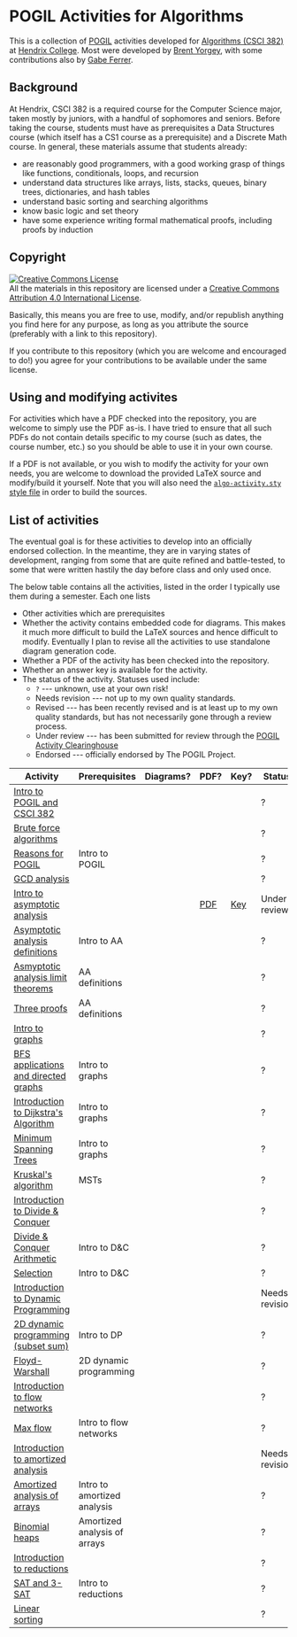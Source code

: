 POGIL Activities for Algorithms
===============================

This is a collection of [POGIL](https://pogil.org/) activities
developed for [Algorithms (CSCI
382)](https://hendrix-cs.github.io/csci382/) at [Hendrix
College](https://www.hendrix.edu/).  Most were developed by [Brent
Yorgey](http://ozark.hendrix.edu/~yorgey/), with some contributions
also by [Gabe
Ferrer](https://www.hendrix.edu/mathcs/profile.aspx?id=70718).

Background
----------

At Hendrix, CSCI 382 is a required course for the Computer Science
major, taken mostly by juniors, with a handful of sophomores and
seniors.  Before taking the course, students must have as
prerequisites a Data Structures course (which itself has a CS1 course
as a prerequisite) and a Discrete Math course.  In general, these
materials assume that students already:

- are reasonably good programmers, with a good working grasp of
  things like functions, conditionals, loops, and recursion
- understand data structures like arrays, lists, stacks, queues,
  binary trees, dictionaries, and hash tables
- understand basic sorting and searching algorithms
- know basic logic and set theory
- have some experience writing formal mathematical proofs, including
  proofs by induction

Copyright
---------

<a rel="license"
href="http://creativecommons.org/licenses/by/4.0/"><img alt="Creative
Commons License" style="border-width:0"
src="https://i.creativecommons.org/l/by/4.0/88x31.png" /></a><br
/>All the materials in this repository are licensed under a <a rel="license"
href="http://creativecommons.org/licenses/by/4.0/">Creative Commons
Attribution 4.0 International License</a>.

Basically, this means you are free to use, modify, and/or republish
anything you find here for any purpose, as long as you attribute the
source (preferably with a link to this repository).

If you contribute to this repository (which you are welcome and
encouraged to do!) you agree for your contributions to be available
under the same license.

Using and modifying activites
-----------------------------

For activities which have a PDF checked into the repository, you are
welcome to simply use the PDF as-is.  I have tried to ensure that all
such PDFs do not contain details specific to my course (such as
dates, the course number, etc.) so you should be able to use it in
your own course.

If a PDF is not available, or you wish to modify the activity for your
own needs, you are welcome to download the provided LaTeX source and
modify/build it yourself.  Note that you will also need the
[`algo-activity.sty`
style file](https://github.com/byorgey/algorithms-POGIL/blob/main/algo-activity.sty)
in order to build the sources.

List of activities
------------------

The eventual goal is for these activities to develop into an
officially endorsed collection.  In the meantime, they are in varying
states of development, ranging from some that are quite refined and
battle-tested, to some that were written hastily the day before class
and only used once.

The below table contains all the activities, listed in the order I
typically use them during a semester.  Each one lists
  - Other activities which are prerequisites
  - Whether the activity contains embedded code for diagrams.  This
    makes it much more difficult to build the LaTeX sources and hence
    difficult to modify.  Eventually I plan to revise all the
    activities to use standalone diagram generation code.
  - Whether a PDF of the activity has been checked into the repository.
  - Whether an answer key is available for the activity.
  - The status of the activity.  Statuses used include:
      - `?` --- unknown, use at your own risk!
      - Needs revision --- not up to my own quality standards.
      - Revised --- has been recently revised and is at least up to my
        own quality standards, but has not necessarily gone through a
        review process.
      - Under review --- has been submitted for review through the
        [POGIL Activity
        Clearinghouse](http://pac.chem.pitt.edu/index.php/pac)
      - Endorsed --- officially endorsed by The POGIL Project.

| Activity                                                                                                               | Prerequisites                | Diagrams? | PDF?                                                                               | Key?                                                                                       | Status         |
|------------------------------------------------------------------------------------------------------------------------|------------------------------|-----------|------------------------------------------------------------------------------------|--------------------------------------------------------------------------------------------|----------------|
| [Intro to POGIL and CSCI 382](https://github.com/byorgey/algorithms-POGIL/tree/main/POGIL-intro)                       |                              |           |                                                                                    |                                                                                            | ?              |
| [Brute force algorithms](https://github.com/byorgey/algorithms-POGIL/tree/main/brute-force)                            |                              |           |                                                                                    |                                                                                            | ?              |
| [Reasons for POGIL](https://github.com/byorgey/algorithms-POGIL/tree/main/why-POGIL)                                   | Intro to POGIL               |           |                                                                                    |                                                                                            | ?              |
| [GCD analysis](https://github.com/byorgey/algorithms-POGIL/tree/main/GCD-analysis)                                     |                              |           |                                                                                    |                                                                                            | ?              |
| [Intro to asymptotic analysis](https://github.com/byorgey/algorithms-POGIL/tree/main/AA-intro)                         |                              |           | [PDF](https://github.com/byorgey/algorithms-POGIL/blob/main/AA-intro/AA-intro.pdf) | [Key](https://github.com/byorgey/algorithms-POGIL/blob/main/AA-intro/AA-intro-answers.pdf) | Under review   |
| [Asymptotic analysis definitions](https://github.com/byorgey/algorithms-POGIL/tree/main/AA-definitions)                | Intro to AA                  |           |                                                                                    |                                                                                            | ?              |
| [Asmyptotic analysis limit theorems](https://github.com/byorgey/algorithms-POGIL/tree/main/AA-limits)                  | AA definitions               |           |                                                                                    |                                                                                            | ?              |
| [Three proofs](https://github.com/byorgey/algorithms-POGIL/tree/main/three-proofs)                                     | AA definitions               |           |                                                                                    |                                                                                            | ?              |
| [Intro to graphs](https://github.com/byorgey/algorithms-POGIL/tree/main/graphs)                                        |                              |           |                                                                                    |                                                                                            | ?              |
| [BFS applications and directed graphs](https://github.com/byorgey/algorithms-POGIL/tree/main/BFS-applications)         | Intro to graphs              |           |                                                                                    |                                                                                            | ?              |
| [Introduction to Dijkstra's Algorithm](https://github.com/byorgey/algorithms-POGIL/tree/main/Dijkstra-intro)           | Intro to graphs              |           |                                                                                    |                                                                                            | ?              |
| [Minimum Spanning Trees](https://github.com/byorgey/algorithms-POGIL/tree/main/MST)                                    | Intro to graphs              |           |                                                                                    |                                                                                            | ?              |
| [Kruskal's algorithm](https://github.com/byorgey/algorithms-POGIL/tree/main/Kruskal)                                   | MSTs                         |           |                                                                                    |                                                                                            | ?              |
| [Introduction to Divide & Conquer](https://github.com/byorgey/algorithms-POGIL/tree/main/divide-and-conquer-intro)     |                              |           |                                                                                    |                                                                                            | ?              |
| [Divide & Conquer Arithmetic](https://github.com/byorgey/algorithms-POGIL/tree/main/divide-and-conquer-arithmetic)     | Intro to D&C                 |           |                                                                                    |                                                                                            | ?              |
| [Selection](https://github.com/byorgey/algorithms-POGIL/tree/main/selection)                                           | Intro to D&C                 |           |                                                                                    |                                                                                            | ?              |
| [Introduction to Dynamic Programming](https://github.com/byorgey/algorithms-POGIL/tree/main/dynamic-programming-intro) |                              |           |                                                                                    |                                                                                            | Needs revision |
| [2D dynamic programming (subset sum)](https://github.com/byorgey/algorithms-POGIL/tree/main/2D-dynamic-programming)    | Intro to DP                  |           |                                                                                    |                                                                                            | ?              |
| [Floyd-Warshall](https://github.com/byorgey/algorithms-POGIL/tree/main/floyd-warshall)                                 | 2D dynamic programming       |           |                                                                                    |                                                                                            | ?              |
| [Introduction to flow networks](https://github.com/byorgey/algorithms-POGIL/tree/main/flow-intro)                      |                              |           |                                                                                    |                                                                                            | ?              |
| [Max flow](https://github.com/byorgey/algorithms-POGIL/tree/main/max-flow)                                             | Intro to flow networks       |           |                                                                                    |                                                                                            | ?              |
| [Introduction to amortized analysis](https://github.com/byorgey/algorithms-POGIL/tree/main/amortized-intro)            |                              |           |                                                                                    |                                                                                            | Needs revision |
| [Amortized analysis of arrays](https://github.com/byorgey/algorithms-POGIL/tree/main/amortized-array)                  | Intro to amortized analysis  |           |                                                                                    |                                                                                            | ?              |
| [Binomial heaps](https://github.com/byorgey/algorithms-POGIL/tree/main/amortized-binomial-heap)                        | Amortized analysis of arrays |           |                                                                                    |                                                                                            | ?              |
| [Introduction to reductions](https://github.com/byorgey/algorithms-POGIL/tree/main/reductions)                         |                              |           |                                                                                    |                                                                                            | ?              |
| [SAT and 3-SAT](https://github.com/byorgey/algorithms-POGIL/tree/main/SAT)                                             | Intro to reductions          |           |                                                                                    |                                                                                            | ?              |
| [Linear sorting](https://github.com/byorgey/algorithms-POGIL/tree/main/linear-sorting)                                 |                              |           |                                                                                    |                                                                                            | ?              |

